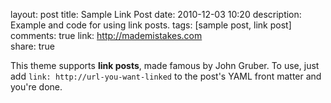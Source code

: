 layout: post
title: Sample Link Post
date: 2010-12-03 10:20
description: Example and code for using link posts.
tags: [sample post, link post]
comments: true
link: http://mademistakes.com  
share: true

This theme supports **link posts**, made famous by John Gruber. To use, just add `link: http://url-you-want-linked` to the post's YAML front matter and you're done.